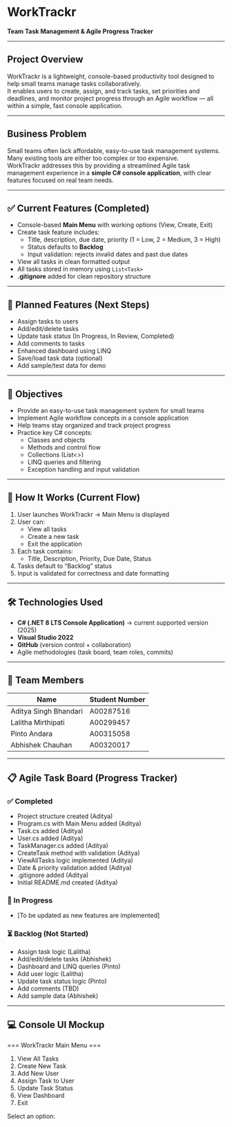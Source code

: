 # WorkTrackr
**Team Task Management & Agile Progress Tracker**

---

## Project Overview

WorkTrackr is a lightweight, console-based productivity tool designed to help small teams manage tasks collaboratively.  
It enables users to create, assign, and track tasks, set priorities and deadlines, and monitor project progress through an Agile workflow — all within a simple, fast console application.

---

## Business Problem

Small teams often lack affordable, easy-to-use task management systems. Many existing tools are either too complex or too expensive.  
WorkTrackr addresses this by providing a streamlined Agile task management experience in a **simple C# console application**, with clear features focused on real team needs.

---

## ✅ Current Features (Completed)

- Console-based **Main Menu** with working options (View, Create, Exit)
- Create task feature includes:
  - Title, description, due date, priority (1 = Low, 2 = Medium, 3 = High)
  - Status defaults to **Backlog**
  - Input validation: rejects invalid dates and past due dates
- View all tasks in clean formatted output
- All tasks stored in memory using `List<Task>`
- **.gitignore** added for clean repository structure

---

## 🚀 Planned Features (Next Steps)

- Assign tasks to users
- Add/edit/delete tasks
- Update task status (In Progress, In Review, Completed)
- Add comments to tasks
- Enhanced dashboard using LINQ
- Save/load task data (optional)
- Add sample/test data for demo

---

## 🎯 Objectives

- Provide an easy-to-use task management system for small teams
- Implement Agile workflow concepts in a console application
- Help teams stay organized and track project progress
- Practice key C# concepts:
  - Classes and objects
  - Methods and control flow
  - Collections (List<>)
  - LINQ queries and filtering
  - Exception handling and input validation

---

## 🔁 How It Works (Current Flow)

1. User launches WorkTrackr → Main Menu is displayed
2. User can:
   - View all tasks
   - Create a new task
   - Exit the application
3. Each task contains:
   - Title, Description, Priority, Due Date, Status
4. Tasks default to “Backlog” status
5. Input is validated for correctness and date formatting

---

## 🛠️ Technologies Used

- **C# (.NET 8 LTS Console Application)** → current supported version (2025)
- **Visual Studio 2022**
- **GitHub** (version control + collaboration)
- Agile methodologies (task board, team roles, commits)

---

## 👥 Team Members

| Name                  | Student Number |
|-----------------------|----------------|
| Aditya Singh Bhandari | A00287516      |
| Lalitha Mirthipati    | A00299457      |
| Pinto Andara          | A00315058      |
| Abhishek Chauhan      | A00320017      |

---

## 📋 Agile Task Board (Progress Tracker)

### ✅ Completed
- Project structure created (Aditya)
- Program.cs with Main Menu added (Aditya)
- Task.cs added (Aditya)
- User.cs added (Aditya)
- TaskManager.cs added (Aditya)
- CreateTask method with validation (Aditya)
- ViewAllTasks logic implemented (Aditya)
- Date & priority validation added (Aditya)
- .gitignore added (Aditya)
- Initial README.md created (Aditya)

### 🔄 In Progress
- [To be updated as new features are implemented]

### ⏳ Backlog (Not Started)
- Assign task logic (Lalitha)
- Add/edit/delete tasks (Abhishek)
- Dashboard and LINQ queries (Pinto)
- Add user logic (Lalitha)
- Update task status logic (Pinto)
- Add comments (TBD)
- Add sample data (Abhishek)

---

## 💻 Console UI Mockup

=== WorkTrackr Main Menu ===

1. View All Tasks
2. Create New Task
3. Add New User
4. Assign Task to User
5. Update Task Status
6. View Dashboard
7. Exit

Select an option:






